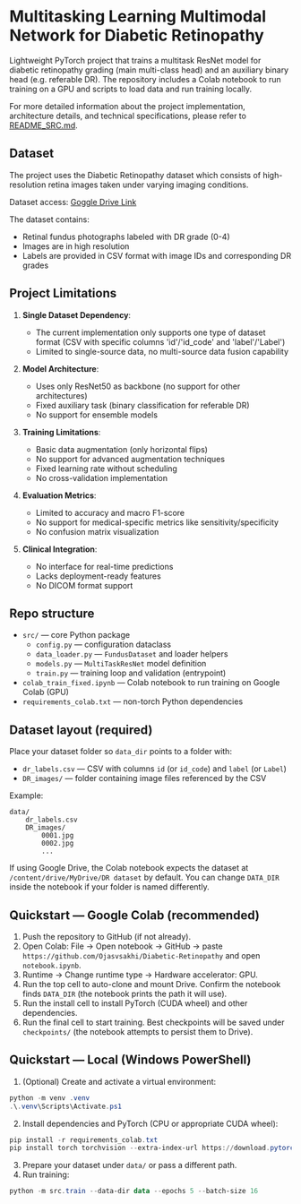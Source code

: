 # Multitasking Learning Multimodal Network for Diabetic Retinopathy

Lightweight PyTorch project that trains a multitask ResNet model for diabetic retinopathy grading (main multi-class head) and an auxiliary binary head (e.g. referable DR). The repository includes a Colab notebook to run training on a GPU and scripts to load data and run training locally.

For more detailed information about the project implementation, architecture details, and technical specifications, please refer to [README_SRC.md](README_SRC.md).

## Dataset

The project uses the Diabetic Retinopathy dataset which consists of high-resolution retina images taken under varying imaging conditions. 

Dataset access: [Goggle Drive Link](https://drive.google.com/drive/folders/1CvS_HmNtJ3U3mREmA9kalnS5w2rXTyk9)

The dataset contains:
- Retinal fundus photographs labeled with DR grade (0-4)
- Images are in high resolution
- Labels are provided in CSV format with image IDs and corresponding DR grades

## Project Limitations

1. **Single Dataset Dependency**: 
   - The current implementation only supports one type of dataset format (CSV with specific columns 'id'/'id_code' and 'label'/'Label')
   - Limited to single-source data, no multi-source data fusion capability

2. **Model Architecture**:
   - Uses only ResNet50 as backbone (no support for other architectures)
   - Fixed auxiliary task (binary classification for referable DR)
   - No support for ensemble models

3. **Training Limitations**:
   - Basic data augmentation (only horizontal flips)
   - No support for advanced augmentation techniques
   - Fixed learning rate without scheduling
   - No cross-validation implementation

4. **Evaluation Metrics**:
   - Limited to accuracy and macro F1-score
   - No support for medical-specific metrics like sensitivity/specificity
   - No confusion matrix visualization

5. **Clinical Integration**:
   - No interface for real-time predictions
   - Lacks deployment-ready features
   - No DICOM format support

## Repo structure
- `src/` — core Python package
	- `config.py` — configuration dataclass
	- `data_loader.py` — `FundusDataset` and loader helpers
	- `models.py` — `MultiTaskResNet` model definition
	- `train.py` — training loop and validation (entrypoint)
- `colab_train_fixed.ipynb` — Colab notebook to run training on Google Colab (GPU)
- `requirements_colab.txt` — non-torch Python dependencies

## Dataset layout (required)
Place your dataset folder so `data_dir` points to a folder with:
- `dr_labels.csv` — CSV with columns `id` (or `id_code`) and `label` (or `Label`)
- `DR_images/` — folder containing image files referenced by the CSV

Example:
```
data/
	dr_labels.csv
	DR_images/
		0001.jpg
		0002.jpg
		...
```

If using Google Drive, the Colab notebook expects the dataset at `/content/drive/MyDrive/DR dataset` by default. You can change `DATA_DIR` inside the notebook if your folder is named differently.

## Quickstart — Google Colab (recommended)
1. Push the repository to GitHub (if not already).
2. Open Colab: File → Open notebook → GitHub → paste `https://github.com/Ojasvsakhi/Diabetic-Retinopathy` and open `notebook.ipynb`.
3. Runtime → Change runtime type → Hardware accelerator: GPU.
4. Run the top cell to auto-clone and mount Drive. Confirm the notebook finds `DATA_DIR` (the notebook prints the path it will use).
5. Run the install cell to install PyTorch (CUDA wheel) and other dependencies.
6. Run the final cell to start training. Best checkpoints will be saved under `checkpoints/` (the notebook attempts to persist them to Drive).

## Quickstart — Local (Windows PowerShell)
1. (Optional) Create and activate a virtual environment:
```powershell
python -m venv .venv
.\.venv\Scripts\Activate.ps1
```
2. Install dependencies and PyTorch (CPU or appropriate CUDA wheel):
```powershell
pip install -r requirements_colab.txt
pip install torch torchvision --extra-index-url https://download.pytorch.org/whl/cu117
```
3. Prepare your dataset under `data/` or pass a different path.
4. Run training:
```powershell
python -m src.train --data-dir data --epochs 5 --batch-size 16
```

